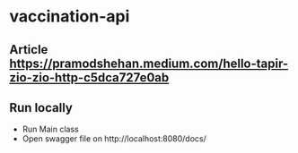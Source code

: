 # vaccination-api

## Article https://pramodshehan.medium.com/hello-tapir-zio-zio-http-c5dca727e0ab

## Run locally
* Run Main class
* Open swagger file on http://localhost:8080/docs/ 
